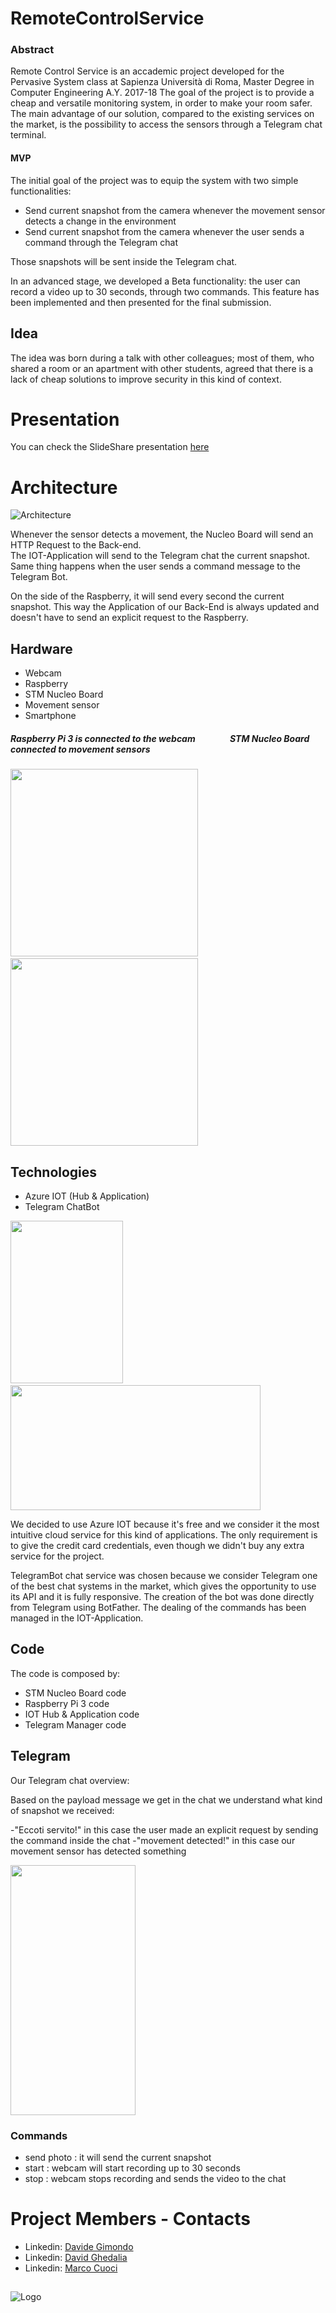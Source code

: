 # RemoteControlService 

### Abstract

Remote Control Service is an accademic project developed for the Pervasive System class at Sapienza Università di Roma, Master Degree in Computer Engineering A.Y. 2017-18
The goal of the project is to provide a cheap and versatile monitoring system, in order to make your room safer.
The main advantage of our solution, compared to the existing services on the market, is the possibility to access the sensors through a Telegram chat terminal.

#### MVP
The initial goal of the project was to equip the system with two simple functionalities:

+ Send current snapshot from the camera whenever the movement sensor detects a change in the environment
+ Send current snapshot from the camera whenever the user sends a command through the Telegram chat

Those snapshots will be sent inside the Telegram chat.

In an advanced stage, we developed a Beta functionality: the user can record a video up to 30 seconds, through two commands.
This feature has been implemented and then presented for the final submission. 

## Idea
The idea was born during a talk with other colleagues; most of them, who shared a room or an apartment with other students,
agreed that there is a lack of cheap solutions to improve security in this kind of context. 

# Presentation
You can check the SlideShare presentation [here](https://www.slideshare.net/DavideGimondo/remote-control-service-99721976)

# Architecture
![Architecture](https://github.com/davegimo/RemoteControlService/blob/master/dd.png "architecture")

Whenever the sensor detects a movement, the Nucleo Board will send an HTTP Request to the Back-end.<br>
The IOT-Application will send to the Telegram chat the current snapshot.
Same thing happens when the user sends a command message to the Telegram Bot.

On the side of the Raspberry, it will send every second the current snapshot. This way the Application of our Back-End is always updated and doesn't have to send an explicit request to the Raspberry.
## Hardware 

+ Webcam
+ Raspberry
+ STM Nucleo Board
+ Movement sensor
+ Smartphone


##### Raspberry Pi 3 is connected to the webcam    &emsp; &emsp; &emsp;     STM Nucleo Board connected to movement sensors
<p float="left">
  <img src="https://github.com/davegimo/RemoteControlService/blob/master/rasp2.jpeg" width="300" height="300" />
  &emsp;
  &emsp;
  <img src="https://github.com/davegimo/RemoteControlService/blob/master/nucleo2.jpeg" width="300" height="300"/> 
  
</p>



## Technologies 

+ Azure IOT (Hub & Application)
+ Telegram ChatBot



<p float="left">
  <img src="https://github.com/davegimo/RemoteControlService/blob/master/botfather.jpg" width="180" height="260" />
  &emsp;
  &emsp;
  <img src="https://github.com/davegimo/RemoteControlService/blob/master/microsoft-azure.jpg" width="400" height="200"/> 
  
</p>

We decided to use Azure IOT because it's free and we consider it the most intuitive cloud service for this kind of applications.
The only requirement is to give the credit card credentials, even though we didn't buy any extra service for the project.

TelegramBot chat service was chosen because we consider Telegram one of the best chat systems in the market, which gives the opportunity to use its API and it is fully responsive. The creation of the bot was done directly from Telegram using BotFather. The dealing of the commands has been managed in the IOT-Application.

## Code
The code is composed by:

+ STM Nucleo Board code
+ Raspberry Pi 3 code
+ IOT Hub & Application code
+ Telegram Manager code

## Telegram
Our Telegram chat overview:

Based on the payload message we get in the chat we understand what kind of snapshot we received:

-"Eccoti servito!" in this case the user made an explicit request by sending the command inside the chat
-"movement detected!" in this case our movement sensor has detected something

<img src="https://github.com/davegimo/RemoteControlService/blob/master/telegram_foto.jpeg" width="200" height="400" />

### Commands

+ send photo : it will send the current snapshot
+ start : webcam will start recording up to 30 seconds
+ stop : webcam stops recording and sends the video to the chat


# Project Members - Contacts
+ Linkedin: [Davide Gimondo](https://www.linkedin.com/in/davegimo/)
+ Linkedin: [David Ghedalia](https://www.linkedin.com/in/david-ghedalia/)
+ Linkedin: [Marco Cuoci](https://www.linkedin.com/in/marco-cuoci-259231151/)

 ##
 ![Logo](https://github.com/davegimo/RemoteControlService/blob/master/Sapienza_Universit___di_Roma-logo-C9225434E8-seeklogo.com.png "Sapienza")


